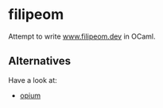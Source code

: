 # filipeom

Attempt to write www.filipeom.dev in OCaml.

## Alternatives

Have a look at:

- [opium](https://github.com/rgrinberg/opium)
